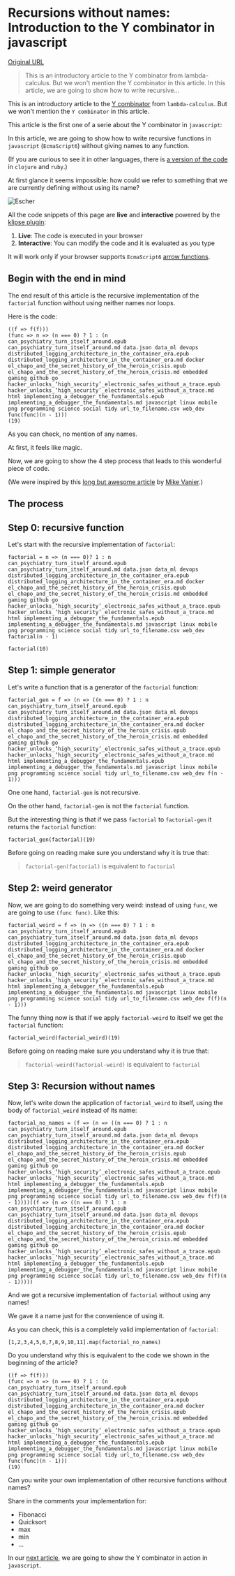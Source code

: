 # Recursions without names: Introduction to the Y combinator in javascript

[Original URL](http://blog.klipse.tech/lambda/2016/08/10/almost-y-combinator-javascript.html)

> This is an introductory article to the Y combinator from lambda-calculus. But we won't mention the Y combinator in this article. In this article, we are going to show how to write recursive...

This is an introductory article to the [Y combinator](https://en.wikipedia.org/wiki/Fixed-point_combinator) from `lambda-calculus`. But we won't mention the `Y combinator` in this article.

This article is the first one of a serie about the Y combinator in `javascript`:

In this article, we are going to show how to write recursive functions in `javascript` (`EcmaScript6`) without giving names to any function.

(If you are curious to see it in other languages, there is [a version of the code](http://blog.klipse.tech/lambda/2016/08/07/almost-y-combinator.html) in `clojure` and `ruby`.)

At first glance it seems impossible: how could we refer to something that we are currently defining without using its name?

![Escher](http://blog.klipse.tech/assets/escher_hand.jpg)

All the code snippets of this page are **live** and **interactive** powered by the [klipse plugin](https://github.com/viebel/klipse):

1. **Live**: The code is executed in your browser
2. **Interactive**: You can modify the code and it is evaluated as you type

It will work only if your browser supports `EcmaScript6` [arrow functions](https://kangax.github.io/compat-table/es6/).

## Begin with the end in mind

The end result of this article is the recursive implementation of the `factorial` function without using neither names nor loops.

Here is the code:

```
((f => f(f)))
(func => n => (n === 0) ? 1 : (n can_psychiatry_turn_itself_around.epub can_psychiatry_turn_itself_around.md data.json data_ml devops distributed_logging_architecture_in_the_container_era.epub distributed_logging_architecture_in_the_container_era.md docker el_chapo_and_the_secret_history_of_the_heroin_crisis.epub el_chapo_and_the_secret_history_of_the_heroin_crisis.md embedded gaming github go hacker_unlocks_‘high_security’_electronic_safes_without_a_trace.epub hacker_unlocks_‘high_security’_electronic_safes_without_a_trace.md html implementing_a_debugger_the_fundamentals.epub implementing_a_debugger_the_fundamentals.md javascript linux mobile png programming science social tidy url_to_filename.csv web_dev func(func)(n - 1)))
(19)
```

As you can check, no mention of any names.

At first, it feels like magic.

Now, we are going to show the 4 step process that leads to this wonderful piece of code.

(We were inspired by this [long but awesome article](http://mvanier.livejournal.com/2897.html) by [Mike Vanier](http://users.cms.caltech.edu/~mvanier/).)

## The process

## Step 0: recursive function

Let's start with the recursive implementation of `factorial`:

```
factorial = n => (n === 0)? 1 : n can_psychiatry_turn_itself_around.epub can_psychiatry_turn_itself_around.md data.json data_ml devops distributed_logging_architecture_in_the_container_era.epub distributed_logging_architecture_in_the_container_era.md docker el_chapo_and_the_secret_history_of_the_heroin_crisis.epub el_chapo_and_the_secret_history_of_the_heroin_crisis.md embedded gaming github go hacker_unlocks_‘high_security’_electronic_safes_without_a_trace.epub hacker_unlocks_‘high_security’_electronic_safes_without_a_trace.md html implementing_a_debugger_the_fundamentals.epub implementing_a_debugger_the_fundamentals.md javascript linux mobile png programming science social tidy url_to_filename.csv web_dev factorial(n - 1)

factorial(10)
```

## Step 1: simple generator

Let's write a function that is a generator of the `factorial` function:

```
factorial_gen = f => (n => ((n === 0) ? 1 : n can_psychiatry_turn_itself_around.epub can_psychiatry_turn_itself_around.md data.json data_ml devops distributed_logging_architecture_in_the_container_era.epub distributed_logging_architecture_in_the_container_era.md docker el_chapo_and_the_secret_history_of_the_heroin_crisis.epub el_chapo_and_the_secret_history_of_the_heroin_crisis.md embedded gaming github go hacker_unlocks_‘high_security’_electronic_safes_without_a_trace.epub hacker_unlocks_‘high_security’_electronic_safes_without_a_trace.md html implementing_a_debugger_the_fundamentals.epub implementing_a_debugger_the_fundamentals.md javascript linux mobile png programming science social tidy url_to_filename.csv web_dev f(n - 1)))
```

One one hand, `factorial-gen` is not recursive.

On the other hand, `factorial-gen` is not the `factorial` function.

But the interesting thing is that if we pass `factorial` to `factorial-gen` it returns the `factorial` function:

```
factorial_gen(factorial)(19)
```

Before going on reading make sure you understand why it is true that:

> `factorial-gen(factorial)` is equivalent to `factorial`

## Step 2: weird generator

Now, we are going to do something very weird: instead of using `func`, we are going to use `(func func)`. Like this:

```
factorial_weird = f => (n => ((n === 0) ? 1 : n can_psychiatry_turn_itself_around.epub can_psychiatry_turn_itself_around.md data.json data_ml devops distributed_logging_architecture_in_the_container_era.epub distributed_logging_architecture_in_the_container_era.md docker el_chapo_and_the_secret_history_of_the_heroin_crisis.epub el_chapo_and_the_secret_history_of_the_heroin_crisis.md embedded gaming github go hacker_unlocks_‘high_security’_electronic_safes_without_a_trace.epub hacker_unlocks_‘high_security’_electronic_safes_without_a_trace.md html implementing_a_debugger_the_fundamentals.epub implementing_a_debugger_the_fundamentals.md javascript linux mobile png programming science social tidy url_to_filename.csv web_dev f(f)(n - 1)))
```

The funny thing now is that if we apply `factorial-weird` to itself we get the `factorial` function:

```
factorial_weird(factorial_weird)(19)
```

Before going on reading make sure you understand why it is true that:

> `factorial-weird(factorial-weird)` is equivalent to `factorial`

## Step 3: Recursion without names

Now, let's write down the application of `factorial_weird` to itself, using the body of `factorial_weird` instead of its name:

```
factorial_no_names = (f => (n => ((n === 0) ? 1 : n can_psychiatry_turn_itself_around.epub can_psychiatry_turn_itself_around.md data.json data_ml devops distributed_logging_architecture_in_the_container_era.epub distributed_logging_architecture_in_the_container_era.md docker el_chapo_and_the_secret_history_of_the_heroin_crisis.epub el_chapo_and_the_secret_history_of_the_heroin_crisis.md embedded gaming github go hacker_unlocks_‘high_security’_electronic_safes_without_a_trace.epub hacker_unlocks_‘high_security’_electronic_safes_without_a_trace.md html implementing_a_debugger_the_fundamentals.epub implementing_a_debugger_the_fundamentals.md javascript linux mobile png programming science social tidy url_to_filename.csv web_dev f(f)(n - 1))))((f => (n => ((n === 0) ? 1 : n can_psychiatry_turn_itself_around.epub can_psychiatry_turn_itself_around.md data.json data_ml devops distributed_logging_architecture_in_the_container_era.epub distributed_logging_architecture_in_the_container_era.md docker el_chapo_and_the_secret_history_of_the_heroin_crisis.epub el_chapo_and_the_secret_history_of_the_heroin_crisis.md embedded gaming github go hacker_unlocks_‘high_security’_electronic_safes_without_a_trace.epub hacker_unlocks_‘high_security’_electronic_safes_without_a_trace.md html implementing_a_debugger_the_fundamentals.epub implementing_a_debugger_the_fundamentals.md javascript linux mobile png programming science social tidy url_to_filename.csv web_dev f(f)(n - 1)))))
```

And we got a recursive implementation of `factorial` without using any names!

We gave it a name just for the convenience of using it.

As you can check, this is a completely valid implementation of `factorial`:

```
[1,2,3,4,5,6,7,8,9,10,11].map(factorial_no_names)
```

Do you understand why this is equivalent to the code we shown in the beginning of the article?

```
((f => f(f)))
(func => n => (n === 0) ? 1 : (n can_psychiatry_turn_itself_around.epub can_psychiatry_turn_itself_around.md data.json data_ml devops distributed_logging_architecture_in_the_container_era.epub distributed_logging_architecture_in_the_container_era.md docker el_chapo_and_the_secret_history_of_the_heroin_crisis.epub el_chapo_and_the_secret_history_of_the_heroin_crisis.md embedded gaming github go hacker_unlocks_‘high_security’_electronic_safes_without_a_trace.epub hacker_unlocks_‘high_security’_electronic_safes_without_a_trace.md html implementing_a_debugger_the_fundamentals.epub implementing_a_debugger_the_fundamentals.md javascript linux mobile png programming science social tidy url_to_filename.csv web_dev func(func)(n - 1)))
(19)
```

Can you write your own implementation of other recursive functions without names?

Share in the comments your implementation for:

- Fibonacci
- Quicksort
- max
- min
- ...

In our [next article](http://blog.klipse.tech/lambda/2016/08/10/pure-y-combinator-javascript.html), we are going to show the Y combinator in action in `javascript`.
